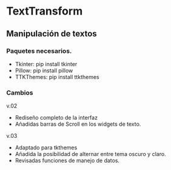 # TextTransform

## Manipulación de textos

### Paquetes necesarios.


+ Tkinter: pip install tkinter
+ Pillow: pip install pillow
+ TTKThemes: pip install ttkthemes

### Cambios

v.02

+ Rediseño completo de la interfaz
+ Añadidas barras de Scroll en los widgets de texto.

v.03

+ Adaptado para tkthemes
+ Añadida la posibilidad de alternar entre tema oscuro y claro.
+ Revisadas funciones de manejo de datos.
